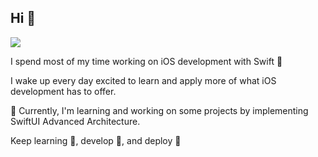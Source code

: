 ## Hi 👋

![](![cartoon-629](https://github.com/user-attachments/assets/f1ac4913-8bc7-4b62-8923-018caa47cca5)
)

I spend most of my time working on iOS development with Swift 🦉

I wake up every day excited to learn and apply more of what iOS development has to offer. 

:speech_balloon: Currently, I'm learning and working on some projects by implementing SwiftUI Advanced Architecture.

Keep learning :open_hands:, develop :muscle:, and deploy :rocket:
